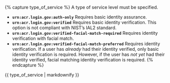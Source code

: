 {% capture type_of_service %}
A type of service level must be specified.
- **`urn:acr.login.gov:auth-only`**
  Requires basic identity assurance.
- **`urn:acr.login.gov:verified`**
  Requires basic identity verification. This option is not compliant with NIST’s IAL2 standard.
- **`urn:acr.login.gov:verified-facial-match-required`**
  Requires identity verification with facial match.
- **`urn:acr.login.gov:verified-facial-match-preferred`**
  Requires identity verification. If a user has *already* had their identity verified, only basic identity verification is required. However, if the user has *not yet* had their identity verified, facial matching identity verification is required.
{% endcapture %}
<div markdown="1">
{{ type_of_service | markdownify }}
</div>
